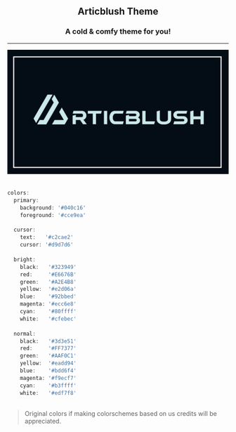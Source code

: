 <h2 align="center">Articblush Theme</h2> 
 <h3 align="center"> A cold & comfy theme for you!</h3>
   
 ---

![Banner](https://github.com/articblush/.github/blob/main/src/articblushbanner.png)


```js     

colors:
  primary:
    background: '#040c16'
    foreground: '#cce9ea'

  cursor:
    text:   '#c2cae2'
    cursor: '#d9d7d6'

  bright:
    black:   '#323949' 
    red:     '#E6676B' 
    green:   '#A2E4B8' 
    yellow:  '#e2d06a' 
    blue:    '#92bbed' 
    magenta: '#ecc6e8' 
    cyan:    '#80ffff' 
    white:   '#cfebec'

  normal:
    black:   '#3d3e51' 
    red:     '#FF7377' 
    green:   '#AAF0C1' 
    yellow:  '#eadd94'
    blue:    '#bdd6f4' 
    magenta: '#f9ecf7' 
    cyan:    '#b3ffff' 
    white:   '#edf7f8' 



```
> Original colors if making colorschemes based on us credits will be appreciated.
